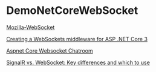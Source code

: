 # DemoNetCoreWebSocket

[Mozilla-WebSocket](https://developer.mozilla.org/en-US/docs/Web/API/WebSocket)

[Creating a WebSockets middleware for ASP .NET Core 3](https://radu-matei.com/blog/aspnet-core-websockets-middleware/)

[Aspnet Core Websocket Chatroom](https://blog.darkthread.net/blog/aspnet-core-websocket-chatroom/)

[SignalR vs. WebSocket: Key differences and which to use](https://ably.com/topic/signalr-vs-websocket)

